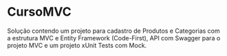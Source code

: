 # CursoMVC

Solução contendo um projeto para cadastro de Produtos e Categorias com a estrutura MVC e Entity Framework (Code-First), API com Swagger para o projeto MVC e um projeto xUnit Tests com Mock.
